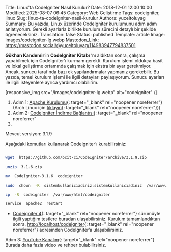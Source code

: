 Title: Linux'ta CodeIgniter Nasıl Kurulur?
Date: 2018-12-01 12:00 10:00
Modified: 2025-08-07 06:45
Category: Web Geliştirme
Tags: codeigniter, linux
Slug: linux-ta-codeigniter-nasil-kurulur
Authors: yuceltoluyag
Summary: Bu yazıda, Linux üzerinde CodeIgniter kurulumunu adım adım anlatıyorum. Gerekli ayarlarla birlikte kurulum sürecini detaylı bir şekilde öğreneceksiniz.
Translation: false
Status: published
Template: article
Image: images/codeigniter-lg.webp
Mastodon_Link: https://mastodon.social/@yuceltoluyag/114983947794837501


**Gökhan Kandemir**’in **CodeIgniter Kitabı** ’nı aldıktan sonra, çalışma yapabilmek için CodeIgniter’ı kurmam gerekti. Kurulum işlemi oldukça basit ve lokal geliştirme ortamında çalışmak için ekstra bir ayar gerekmiyor. Ancak, sunucu tarafında bazı ek yapılandırmalar yapmanız gerekebilir. Bu yazıda, temel kurulum işlemi ile ilgili detayları paylaşıyorum. Sunucu ayarları ile ilgili isteyenlere ayrıca yardımcı olabilirim.

[responsive_img src="/images/codeigniter-lg.webp" alt="codeigniter" /]

 1. Adım 1: [Apache Kurulumu](/linux-apache2-mysql-phpmyadmin-kurulumu/){: target="_blank" rel="noopener noreferrer"} (Arch Linux için [tıklayın](/arch-linux-lampp-kurulumu-php7x-mariadb-mysql-phpmyadmin/){: target="_blank" rel="noopener noreferrer"}))   
 2. Adım 2: [CodeIgniter İndirme Bağlantısı](https://codeigniter.com/download){: target="_blank" rel="noopener noreferrer"
 3. 
Mevcut versiyon: 3.1.9

Aşağıdaki komutları kullanarak CodeIgniter’ı kurabilirsiniz:

```bash

wget  https://github.com/bcit-ci/CodeIgniter/archive/3.1.9.zip

unzip  3.1.6.zip

mv  CodeIgniter-3.1.6  codeigniter

sudo  chown  -R  sistemkullaniciadiniz:sistemkullanıcıadınız  /var/www/html/

cp  -R  codeigniter  /var/www/html/codeigniter

service  apache2  restart

```

- [Codeigniter 4](https://github.com/Baba-Project/ci4){: target="_blank" rel="noopener noreferrer"}  sürümüyle ilgili yaptığım testlere buradan ulaşabilirsiniz.
Kurulum tamamlandıktan sonra, [http://localhost/codeigniter](http://localhost/codeigniter){: target="_blank" rel="noopener noreferrer"} adresinden CodeIgniter’a ulaşabilirsiniz.

Adım 3: [YouTube Kanalım](https://www.youtube.com/channel/UCJyK4D5BcoPXjV5T8N8-liA?view_as=subscriber){: target="_blank" rel="noopener noreferrer"}
Burada daha fazla video ve rehber bulabilirsiniz.